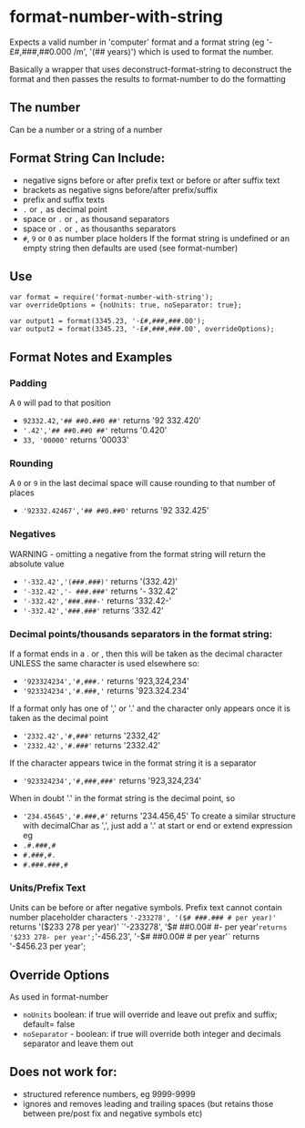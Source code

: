 # format-number-with-string
Expects a valid number in 'computer' format and a format string (eg '-£#,###,##0.000 /m', '(## years)') which is used to format the number.

Basically a wrapper that uses deconstruct-format-string to deconstruct the format and then passes the results to format-number to do the formatting

## The number
Can be a number or a string of a number

## Format String Can Include:
- negative signs before or after prefix text or before or after suffix text
- brackets as negative signs before/after prefix/suffix
- prefix and suffix texts
- `.` or `,` as decimal point
- space or `.` or `,` as thousand separators
- space or `.` or `,` as thousanths separators
- `#`, `9` or `0` as number place holders
If the format string is undefined or an empty string then defaults are used (see format-number)

## Use

```
var format = require('format-number-with-string');
var overrideOptions = {noUnits: true, noSeparator: true};

var output1 = format(3345.23, '-£#,###,###.00');
var output2 = format(3345.23, '-£#,###,###.00', overrideOptions);

```
## Format Notes and Examples

### Padding
A `0` will pad to that position
- `92332.42,'## ##0.##0 ##'`  returns '92 332.420'
- `'.42','## ##0.##0 ##'`  returns '0.420'
- `33, '00000'` returns '00033' 

### Rounding
A `0` or `9` in the last decimal space will cause rounding to that number of places
- `'92332.42467','## ##0.##0'`  returns '92 332.425'

### Negatives
WARNING - omitting a negative from the format string will return the absolute value
- `'-332.42','(###.###)'`  returns '(332.42)'
- `'-332.42','- ###.###'`  returns '- 332.42'
- `'-332.42','###.###-'`  returns '332.42-'
- `'-332.42','###.###'`  returns '332.42'

### Decimal points/thousands separators in the format string:
If a format ends in a . or , then this will be taken as the decimal character UNLESS the same character is used elsewhere so:
- `'923324234','#,###.'`  returns '923,324,234'
- `'923324234','#.###,'`  returns '923.324.234'

If a format only has one of ',' or '.' and the character only appears once it is taken as the decimal point
- `'2332.42','#,###'`  returns '2332,42'
- `'2332.42','#.###'`  returns '2332.42'

If the character appears twice in the format string it is a separator
- `'923324234','#,###,###'`  returns '923,324,234'

When in doubt '.' in the format string is the decimal point, so 
- `'234.45645','#.###,#'` returns '234.456,45'
To create a similar structure with decimalChar as ',', just add a '.' at start or end or extend expression eg
- `.#.###,#`
- `#.###,#.`
- `#.###.###,#`

### Units/Prefix Text
Units can be before or after negative symbols.
Prefix text cannot contain number placeholder characters
`'-233278', '($# ###.### # per year)'` returns '($233 278 per year)'
`'-233278', '$# ##0.00# #- per year'` returns '$233 278- per year';
`'-456.23', '-$# ##0.00# # per year'` returns '-$456.23 per year';

## Override Options

As used in format-number
- `noUnits` boolean: if true will override and leave out prefix and suffix; default= false
- `noSeparator` - boolean: if true will override both integer and decimals separator and leave them out


## Does not work for:
- structured reference numbers, eg 9999-9999
- ignores and removes leading and trailing spaces (but retains those between pre/post fix and negative symbols etc)